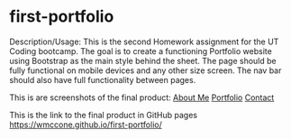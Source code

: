 # first-portfolio
Description/Usage: This is the second Homework assignment for the UT Coding bootcamp. The goal is to create a functioning Portfolio website using Bootstrap as the main style behind the sheet. The page should be fully functional on mobile devices and any other size screen. The nav bar should also have full functionality between pages.

This is are screenshots of the final product: 
[About Me](assets\screenshot-wmccone.github.io-2021.01.02-15_58_36.png)
[Portfolio](assets\screenshot-wmccone.github.io-2021.01.02-16_01_09.png)
[Contact](assets\screenshot-wmccone.github.io-2021.01.02-16_01_48.png)


This is the link to the final product in GitHub pages https://wmccone.github.io/first-portfolio/
